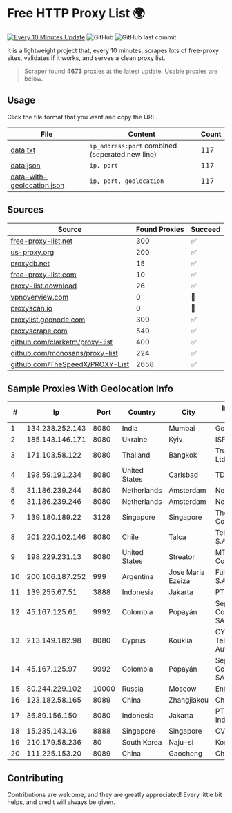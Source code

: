 
# Free HTTP Proxy List 🌍

[![Every 10 Minutes Update](https://github.com/mertguvencli/http-proxy-list/actions/workflows/main.yml/badge.svg?branch=main)](https://github.com/mertguvencli/http-proxy-list/actions/workflows/main.yml)
![GitHub](https://img.shields.io/github/license/mertguvencli/http-proxy-list)
![GitHub last commit](https://img.shields.io/github/last-commit/mertguvencli/http-proxy-list)

It is a lightweight project that, every 10 minutes, scrapes lots of free-proxy sites, validates if it works, and serves a clean proxy list.


> Scraper found **4673** proxies at the latest update. Usable proxies are below.

## Usage

Click the file format that you want and copy the URL.


|File|Content|Count|
|----|-------|-----|
|[data.txt](https://raw.githubusercontent.com/mertguvencli/http-proxy-list/main/proxy-list/data.txt)|`ip_address:port` combined (seperated new line)|117|
|[data.json](https://raw.githubusercontent.com/mertguvencli/http-proxy-list/main/proxy-list/data.json)|`ip, port`|117|
|[data-with-geolocation.json](https://raw.githubusercontent.com/mertguvencli/http-proxy-list/main/proxy-list/data-with-geolocation.json)|`ip, port, geolocation`|117|

## Sources

|Source|Found Proxies|Succeed|
|------|-------------|-------|
|[free-proxy-list.net](https://free-proxy-list.net)|300|✅|
|[us-proxy.org](https://www.us-proxy.org)|200|✅|
|[proxydb.net](http://proxydb.net)|15|✅|
|[free-proxy-list.com](https://free-proxy-list.com/?page=&port=&type%5B%5D=http&type%5B%5D=https&up_time=0&search=Search)|10|✅|
|[proxy-list.download](https://www.proxy-list.download/HTTP)|26|✅|
|[vpnoverview.com](https://vpnoverview.com/privacy/anonymous-browsing/free-proxy-servers)|0|🚫|
|[proxyscan.io](https://www.proxyscan.io)|0|🚫|
|[proxylist.geonode.com](https://proxylist.geonode.com/api/proxy-list?limit=300&page=1&sort_by=lastChecked&sort_type=desc&protocols=http,https)|300|✅|
|[proxyscrape.com](https://api.proxyscrape.com/v2/?request=displayproxies&protocol=http&timeout=10000&country=all&ssl=all&anonymity=all)|540|✅|
|[github.com/clarketm/proxy-list](https://raw.githubusercontent.com/clarketm/proxy-list/master/proxy-list-raw.txt)|400|✅|
|[github.com/monosans/proxy-list](https://raw.githubusercontent.com/monosans/proxy-list/main/proxies/http.txt)|224|✅|
|[github.com/TheSpeedX/PROXY-List](https://raw.githubusercontent.com/TheSpeedX/PROXY-List/master/http.txt)|2658|✅|


## Sample Proxies With Geolocation Info

|#|Ip|Port|Country|City|Internet Service Provider|
|-|--|----|-------|----|-------------------------|
|1|134.238.252.143|8080|India|Mumbai|Google LLC|
|2|185.143.146.171|8080|Ukraine|Kyiv|ISP UTELS|
|3|171.103.58.122|8080|Thailand|Bangkok|True Internet Co., Ltd.|
|4|198.59.191.234|8080|United States|Carlsbad|TDS TELECOM|
|5|31.186.239.244|8080|Netherlands|Amsterdam|NetSkope Inc|
|6|31.186.239.246|8080|Netherlands|Amsterdam|NetSkope Inc|
|7|139.180.189.22|3128|Singapore|Singapore|The Constant Company|
|8|201.220.102.146|8080|Chile|Talca|Telefonica del Sur S.A.|
|9|198.229.231.13|8080|United States|Streator|MTCO Communications|
|10|200.106.187.252|999|Argentina|Jose Maria Ezeiza|Fullnet Solutions S.A.S.|
|11|139.255.67.51|3888|Indonesia|Jakarta|PT. LINKNET|
|12|45.167.125.61|9992|Colombia|Popayán|Sepcom Comunicaciones SAS|
|13|213.149.182.98|8080|Cyprus|Kouklia|CYTANET - Cyprus Telecommunications Authority|
|14|45.167.125.97|9992|Colombia|Popayán|Sepcom Comunicaciones SAS|
|15|80.244.229.102|10000|Russia|Moscow|Enforta-MSK|
|16|123.182.58.165|8089|China|Zhangjiakou|Chinanet|
|17|36.89.156.150|8080|Indonesia|Jakarta|PT. Telekomunikasi Indonesia|
|18|15.235.143.16|8888|Singapore|Singapore|OVH SAS|
|19|210.179.58.236|80|South Korea|Naju-si|Korea Telecom|
|20|111.225.153.20|8089|China|Gaocheng|Chinanet|



## Contributing

Contributions are welcome, and they are greatly appreciated! Every
little bit helps, and credit will always be given.


